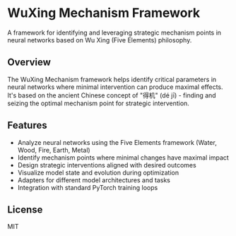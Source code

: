 # WuXing Mechanism Framework

A framework for identifying and leveraging strategic mechanism points in neural networks based on Wu Xing (Five Elements) philosophy.

## Overview

The WuXing Mechanism framework helps identify critical parameters in neural networks where minimal intervention can produce maximal effects. It's based on the ancient Chinese concept of "得机" (dé jī) - finding and seizing the optimal mechanism point for strategic intervention.

## Features

- Analyze neural networks using the Five Elements framework (Water, Wood, Fire, Earth, Metal)
- Identify mechanism points where minimal changes have maximal impact
- Design strategic interventions aligned with desired outcomes
- Visualize model state and evolution during optimization
- Adapters for different model architectures and tasks
- Integration with standard PyTorch training loops

## License

MIT
